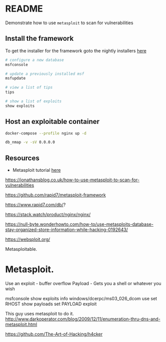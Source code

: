 # README

Demonstrate how to use `metasploit` to scan for vulnerabilities

## Install the framework

To get the installer for the framework goto the nightly installers [here](https://github.com/rapid7/metasploit-framework/wiki/Nightly-Installers)

```sh
# configure a new database
msfconsole

# update a previously installed msf
msfupdate

# view a list of tips
tips

# show a list of exploits
show exploits
```

## Host an exploitable container

```sh
docker-compose --profile nginx up -d 
```

```sh
db_nmap -v -sV 0.0.0.0
```

## Resources

* Metasploit tutorial [here](https://jonathansblog.co.uk/metasploit-tutorial-for-beginners)

https://jonathansblog.co.uk/how-to-use-metasploit-to-scan-for-vulnerabilities


https://github.com/rapid7/metasploit-framework 


https://www.rapid7.com/db/?

https://stack.watch/product/nginx/nginx/


https://null-byte.wonderhowto.com/how-to/use-metasploits-database-stay-organized-store-information-while-hacking-0192643/

https://websploit.org/

Metasploitable.

Metasploit. 
==============================

Use an exploit - buffer overflow
Payload - Gets you a shell or whatever you wish

msfconsole
show exploits
info windows/dcerpc/ms03_026_dcom
use <exploit>
set RHOST <target host>
show payloads
set PAYLOAD 
exploit

This guy uses metasploit to do it.  
http://www.darkoperator.com/blog/2009/12/11/enumeration-thru-dns-and-metasploit.html


https://github.com/The-Art-of-Hacking/h4cker

